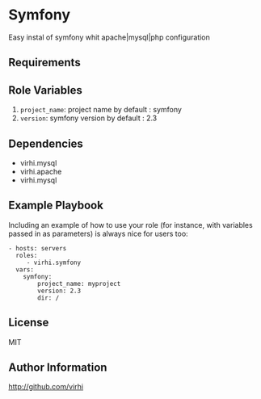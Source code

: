 Symfony
=========

Easy instal of symfony whit apache|mysql|php configuration

Requirements
------------

Role Variables
--------------

1. `project_name`: project name by default : symfony
1. `version`: symfony version by default : 2.3

Dependencies
------------

- virhi.mysql
- virhi.apache
- virhi.mysql

Example Playbook
----------------

Including an example of how to use your role (for instance, with variables passed in as parameters) is always nice for users too:

    - hosts: servers
      roles:
         - virhi.symfony
      vars:
        symfony:
            project_name: myproject
            version: 2.3
            dir: /

License
-------

MIT

Author Information
------------------

http://github.com/virhi
